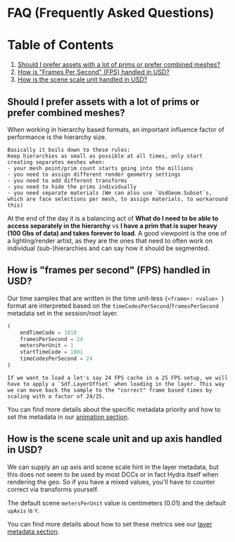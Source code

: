 # FAQ (Frequently Asked Questions)

# Table of Contents
1. [Should I prefer assets with a lot of prims or prefer combined meshes?](#faqPrimCount)
1. [How is "Frames Per Second" (FPS) handled in USD?](#faqFPS)
1. [How is the scene scale unit handled in USD?](#faqSceneScale)

## Should I prefer assets with a lot of prims or prefer combined meshes? <a name="faqPrimCount"></a>
When working in hierarchy based formats, an important influence factor of performance is the hierarchy size.

~~~admonish important title="Pro Tip | Hierarchy Size"
Basically it boils down to these rules:
Keep hierarchies as small as possible at all times, only start creating separates meshes when:
- your mesh point/prim count starts going into the millions
- you need to assign different render geometry settings
- you need to add different transforms
- you need to hide the prims individually
- you need separate materials (We can also use `UsdGeom.Subset`s, which are face selections per mesh, to assign materials, to workaround this)
~~~

At the end of the day it is a balancing act of **What do I need to be able to access separately in the hierarchy** vs **I have a prim that is super heavy (100 Gbs of data) and takes forever to load**.
A good viewpoint is the one of a lighting/render artist, as they are the ones that need to often work on individual (sub-)hierarchies and can say how it should be segmented.

## How is "frames per second" (FPS) handled in USD? <a name="faqFPS"></a>
Our time samples that are written in the time unit-less `{<frame>: <value> }` format are interpreted based on the `timeCodesPerSecond`/`framesPerSecond` metadata set in the session/root layer.

```python
(
    endTimeCode = 1010
    framesPerSecond = 24
    metersPerUnit = 1
    startTimeCode = 1001
    timeCodesPerSecond = 24
)
```
~~~admonish warning
If we want to load a let's say 24 FPS cache in a 25 FPS setup, we will have to apply a `Sdf.LayerOffset` when loading in the layer. This way we can move back the sample to the "correct" frame based times by scaling with a factor of 24/25.
~~~

You can find more details about the specific metadata priority and how to set the metadata in our [animation section](../core/elements/animation.md#frames-per-second).

## How is the scene scale unit and up axis handled in USD? <a name="faqSceneScale"></a>
We can supply an up axis and scene scale hint in the layer metadata, but this does not seem to be used by most DCCs or in fact Hydra itself when rendering the geo. So if you have a mixed values, you'll have to counter correct via transforms yourself.

The default scene `metersPerUnit` value is centimeters (0.01) and the default `upAxis` is `Y`.

You can find more details about how to set these metrics see our [layer metadata section](../core/elements/metadata.md#readingwriting-stage-and-layer-metrics-fpsscene-unit-scaleup-axis-highlow-level-api).